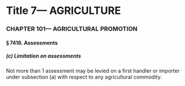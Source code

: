 
# Title 7— AGRICULTURE
### CHAPTER 101— AGRICULTURAL PROMOTION
#### § 7416. Assessments
##### (c) Limitation on assessments

Not more than 1 assessment may be levied on a first handler or importer under subsection (a) with respect to any agricultural commodity.
